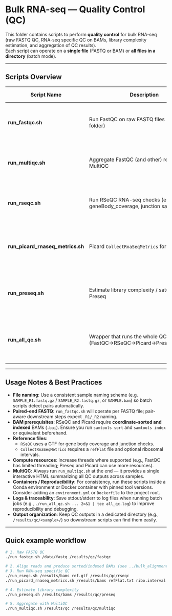 # Bulk RNA-seq — Quality Control (QC)

This folder contains scripts to perform **quality control** for bulk RNA-seq (raw FASTQ QC, RNA-seq specific QC on BAMs, library complexity estimation, and aggregation of QC results).  
Each script can operate on a **single file** (FASTQ or BAM) or **all files in a directory** (batch mode).

---

## Scripts Overview

| Script Name | Description | Input | Output | Notes / Tool Options | Example |
|-------------|-------------|-------|--------|----------------------|---------|
| **run_fastqc.sh** | Run FastQC on raw FASTQ files (single or folder) | FASTQ file or directory of FASTQ files | `*_fastqc.html`, `*_fastqc.zip` | Standard per-base/adapter QC; supports gzipped FASTQ | `./run_fastqc.sh /data/fastq /out/fastqc` |
| **run_multiqc.sh** | Aggregate FastQC (and other) reports with MultiQC | Directory containing tool output dirs (FastQC, Picard, RSeQC) | `multiqc_report.html` | Produces a single summary dashboard across samples | `./run_multiqc.sh /out/fastqc /out/multiqc` |
| **run_rseqc.sh** | Run RSeQC RNA-seq checks (e.g., geneBody_coverage, junction saturation) | BAM file or directory of BAMs; reference GTF | RSeQC metric files / plots per sample | Requires sorted & indexed BAMs; RNA-seq specific checks | `./run_rseqc.sh /data/bams ref.gtf /out/rseqc` |
| **run_picard_rnaseq_metrics.sh** | Picard `CollectRnaSeqMetrics` for RNA metrics | BAM, REF_FLAT file, ribosomal intervals | `*_rnaseq_metrics.txt`, summary metrics | Provides rRNA%, coding bases, etc.; needs Picard and REF_FLAT | `./run_picard_rnaseq_metrics.sh sample.bam refFlat.txt ribo.interval /out/picard` |
| **run_preseq.sh** | Estimate library complexity / saturation with Preseq | BAM file or directory of BAMs | `*_preseq.txt` (complexity curves) | Helps decide if more sequencing is useful; preseq installed required | `./run_preseq.sh /data/bams /out/preseq` |
| **run_all_qc.sh** | Wrapper that runs the whole QC pipeline (FastQC→RSeQC→Picard→Preseq→MultiQC) | FASTQ dir, BAM dir, REF_GTF, REF_FLAT, RIBO_INTERVALS, outdir | Combined QC outputs + `multiqc_report.html` | Runs per-sample or batch depending on inputs; aggregates with MultiQC | `./run_all_qc.sh /data/fastq /data/bams ref.gtf refFlat.txt ribo.interval /out/all_qc` |

---

## Usage Notes & Best Practices

- **File naming**: Use a consistent sample naming scheme (e.g. `SAMPLE_R1.fastq.gz` / `SAMPLE_R2.fastq.gz`, or `SAMPLE.bam`) so batch scripts detect pairs automatically.  
- **Paired-end FASTQ**: `run_fastqc.sh` will operate per FASTQ file; pair-aware downstream steps expect `_R1/_R2` naming.  
- **BAM prerequisites**: RSeQC and Picard require **coordinate-sorted and indexed** BAMs (`.bai`). Ensure you run `samtools sort` and `samtools index` or equivalent beforehand.  
- **Reference files**:
  - `RSeQC` uses a GTF for gene body coverage and junction checks.  
  - `CollectRnaSeqMetrics` requires a `refFlat` file and optional ribosomal intervals.  
- **Compute resources**: Increase threads where supported (e.g., FastQC has limited threading; Preseq and Picard can use more resources).  
- **MultiQC**: Always run `run_multiqc.sh` at the end — it provides a single interactive HTML summarizing all QC outputs across samples.  
- **Containers / Reproducibility**: For consistency, run these scripts inside a Conda environment or Docker container with pinned tool versions. Consider adding an `environment.yml` or `Dockerfile` to the project root.  
- **Logs & traceability**: Save stdout/stderr to log files when running batch jobs (e.g., `./run_all_qc.sh ... 2>&1 | tee all_qc.log`) to improve reproducibility and debugging.  
- **Output organization**: Keep QC outputs in a dedicated directory (e.g., `/results/qc/<sample>/`) so downstream scripts can find them easily.

---

## Quick example workflow

```bash
# 1. Raw FASTQ QC
./run_fastqc.sh /data/fastq /results/qc/fastqc

# 2. Align reads and produce sorted/indexed BAMs (see ../bulk_alignment/)
# 3. Run RNA-seq specific QC
./run_rseqc.sh /results/bams ref.gtf /results/qc/rseqc
./run_picard_rnaseq_metrics.sh /results/bams refFlat.txt ribo.interval /results/qc/picard

# 4. Estimate library complexity
./run_preseq.sh /results/bams /results/qc/preseq

# 5. Aggregate with MultiQC
./run_multiqc.sh /results/qc /results/qc/multiqc
